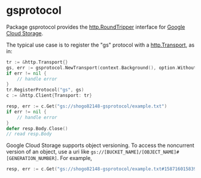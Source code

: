 # gsprotocol

Package gsprotocol provides the [http.RoundTripper](https://golang.org/pkg/net/http/#RoundTripper) interface for [Google Cloud Storage](https://cloud.google.com/storage/docs).

The typical use case is to register the "gs" protocol with a [http.Transport](https://golang.org/pkg/net/http/#Transport), as in:

```go
tr := &http.Transport{}
gs, err := gsprotocol.NewTransport(context.Background(), option.WithoutAuthentication())
if err != nil {
    // handle error
}
tr.RegisterProtocol("gs", gs)
c := &http.Client{Transport: tr}

resp, err := c.Get("gs://shogo82148-gsprotocol/example.txt")
if err != nil {
    // handle error
}
defer resp.Body.Close()
// read resp.Body
```

Google Cloud Storage supports object versioning.
To access the noncurrent version of an object, use a uri like `gs://[BUCKET_NAME]/[OBJECT_NAME]#[GENERATION_NUMBER]`.
For example,

```go
resp, err := c.Get("gs://shogo82148-gsprotocol/example.txt#1587160158394554")
```
